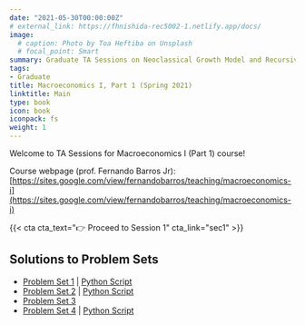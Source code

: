 ```yaml
---
date: "2021-05-30T00:00:00Z"
# external_link: https://fhnishida-rec5002-1.netlify.app/docs/
image:
  # caption: Photo by Toa Heftiba on Unsplash
  # focal_point: Smart
summary: Graduate TA Sessions on Neoclassical Growth Model and Recursive Methods.
tags:
- Graduate
title: Macroeconomics I, Part 1 (Spring 2021)
linktitle: Main
type: book
icon: book
iconpack: fs
weight: 1
---
```



Welcome to TA Sessions for Macroeconomics I (Part 1) course!

Course webpage (prof. Fernando Barros Jr): [https://sites.google.com/view/fernandobarros/teaching/macroeconomics-i](https://sites.google.com/view/fernandobarros/teaching/macroeconomics-i)

{{< cta cta_text="👉 Proceed to Session 1" cta_link="sec1" >}}




## Solutions to Problem Sets
- [Problem Set 1](Lista-1_Resolucao_v2.pdf) | [Python Script](Lista-1.py)
- [Problem Set 2](Lista-2_Resolucao.pdf) | [Python Script](Lista-2_v2.py)
- [Problem Set 3](Lista-3_Resolucao.pdf)
- [Problem Set 4](Lista-4_Resolucao_v2.pdf) | [Python Script](Lista-4.py)
